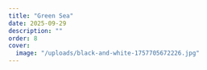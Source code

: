 ```yaml
---
title: "Green Sea"
date: 2025-09-29
description: ""
order: 8
cover:
  image: "/uploads/black-and-white-1757705672226.jpg"
---
```


